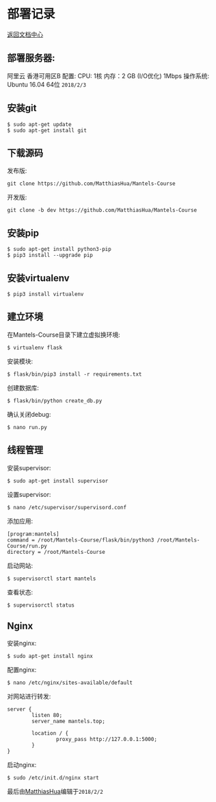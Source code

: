 部署记录
=======

[返回文档中心](/index.html)

部署服务器:
-------
阿里云 香港可用区B
配置: CPU: 1核 内存：2 GB (I/O优化) 1Mbps
操作系统: Ubuntu 16.04 64位
`2018/2/3`

安装git
-------
```shell
$ sudo apt-get update
$ sudo apt-get install git
```

下载源码
-------
发布版:
```shell
git clone https://github.com/MatthiasHua/Mantels-Course
```
开发版:
```shell
git clone -b dev https://github.com/MatthiasHua/Mantels-Course
```

安装pip
-------
```shell
$ sudo apt-get install python3-pip
$ pip3 install --upgrade pip
```

安装virtualenv
-------
```shell
$ pip3 install virtualenv
```

建立环境
-------
在Mantels-Course目录下建立虚拟换环境:
```shell
$ virtualenv flask
```
安装模块:
```shell
$ flask/bin/pip3 install -r requirements.txt
```
创建数据库:
```shell
$ flask/bin/python create_db.py
```
确认关闭debug:
```shell
$ nano run.py
```

线程管理
-------
安装supervisor:
```shell
$ sudo apt-get install supervisor
```
设置supervisor:
```shell
$ nano /etc/supervisor/supervisord.conf
```

添加应用:
```
[program:mantels]
command = /root/Mantels-Course/flask/bin/python3 /root/Mantels-Course/run.py
directory = /root/Mantels-Course
```

启动网站:
```shell
$ supervisorctl start mantels
```

查看状态:
```
$ supervisorctl status
```

Nginx
-------
安装nginx:
```shell
$ sudo apt-get install nginx
```
配置nginx:
```shell
$ nano /etc/nginx/sites-available/default
```
对网站进行转发:
```
server {
        listen 80;
        server_name mantels.top;

        location / {
                proxy_pass http://127.0.0.1:5000;
        }
}
```

启动nginx:
```shell
$ sudo /etc/init.d/nginx start
```

最后由[MatthiasHua](https://github.com/MatthiasHua)编辑于`2018/2/2`